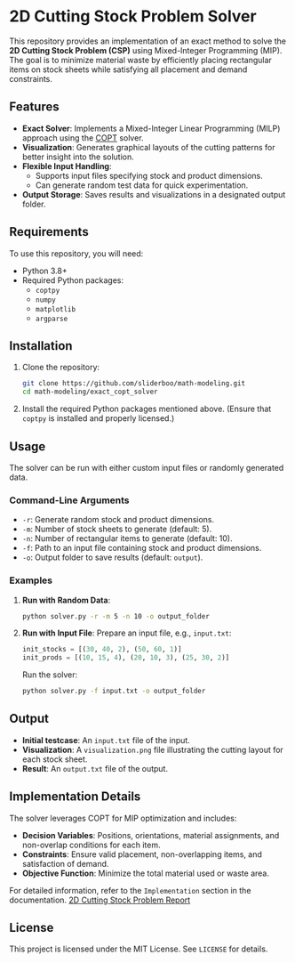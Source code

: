 # 2D Cutting Stock Problem Solver

This repository provides an implementation of an exact method to solve the **2D Cutting Stock Problem (CSP)** using Mixed-Integer Programming (MIP). The goal is to minimize material waste by efficiently placing rectangular items on stock sheets while satisfying all placement and demand constraints.

## Features
- **Exact Solver**: Implements a Mixed-Integer Linear Programming (MILP) approach using the [COPT](https://www.copt.ai/) solver.
- **Visualization**: Generates graphical layouts of the cutting patterns for better insight into the solution.
- **Flexible Input Handling**:
  - Supports input files specifying stock and product dimensions.
  - Can generate random test data for quick experimentation.
- **Output Storage**: Saves results and visualizations in a designated output folder.

## Requirements
To use this repository, you will need:
- Python 3.8+
- Required Python packages:
  - `coptpy`
  - `numpy`
  - `matplotlib`
  - `argparse`

## Installation
1. Clone the repository:
   ```bash
   git clone https://github.com/sliderboo/math-modeling.git
   cd math-modeling/exact_copt_solver
   ```
2. Install the required Python packages mentioned above.
   (Ensure that `coptpy` is installed and properly licensed.)

## Usage
The solver can be run with either custom input files or randomly generated data.

### Command-Line Arguments
- `-r`: Generate random stock and product dimensions.
- `-m`: Number of stock sheets to generate (default: 5).
- `-n`: Number of rectangular items to generate (default: 10).
- `-f`: Path to an input file containing stock and product dimensions.
- `-o`: Output folder to save results (default: `output`).

### Examples
1. **Run with Random Data**:
   ```bash
   python solver.py -r -m 5 -n 10 -o output_folder
   ```

2. **Run with Input File**:
   Prepare an input file, e.g., `input.txt`:
   ```python
   init_stocks = [(30, 40, 2), (50, 60, 1)]
   init_prods = [(10, 15, 4), (20, 10, 3), (25, 30, 2)]
   ```
   Run the solver:
   ```bash
   python solver.py -f input.txt -o output_folder
   ```

## Output
- **Initial testcase**: An `input.txt` file of the input.
- **Visualization**: A `visualization.png` file illustrating the cutting layout for each stock sheet.
- **Result**: An `output.txt` file of the output.

## Implementation Details
The solver leverages COPT for MIP optimization and includes:
- **Decision Variables**: Positions, orientations, material assignments, and non-overlap conditions for each item.
- **Constraints**: Ensure valid placement, non-overlapping items, and satisfaction of demand.
- **Objective Function**: Minimize the total material used or waste area.

For detailed information, refer to the `Implementation` section in the documentation.
[2D Cutting Stock Problem Report](https://www.papeeria.com/p/189cdd6765138e330b84adc9389d36e6#/report.tex)

## License
This project is licensed under the MIT License. See `LICENSE` for details.
